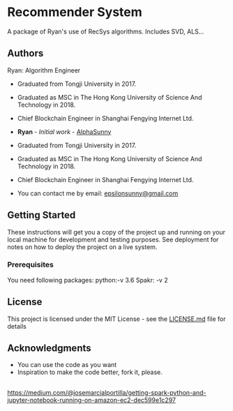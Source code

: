 # Recommender System

A package of Ryan's use of RecSys algorithms. Includes SVD, ALS...

## Authors
Ryan: Algorithm Engineer 
* Graduated from Tongji University in 2017.
* Graduated as MSC in The Hong Kong University of Science And Technology in 2018.
* Chief Blockchain Engineer in Shanghai Fengying Internet Ltd.

* **Ryan** - *Initial work* - [AlphaSunny](https://github.com/AlphaSunny)
* Graduated from Tongji University in 2017.
* Graduated as MSC in The Hong Kong University of Science And Technology in 2018.
* Chief Blockchain Engineer in Shanghai Fengying Internet Ltd.
* You can contact me by email: epsilonsunny@gmail.com

## Getting Started

These instructions will get you a copy of the project up and running on your local machine for development and testing purposes. See deployment for notes on how to deploy the project on a live system.

### Prerequisites

You need following packages:
python:-v 3.6
Spakr: -v 2

## License

This project is licensed under the MIT License - see the [LICENSE.md](LICENSE.md) file for details

## Acknowledgments

* You can use the code as you want
* Inspiration to make the code better, fork it, please.

## 
https://medium.com/@josemarcialportilla/getting-spark-python-and-jupyter-notebook-running-on-amazon-ec2-dec599e1c297
